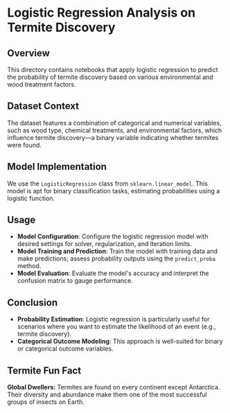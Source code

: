 # Logistic Regression Analysis on Termite Discovery

## Overview
This directory contains notebooks that apply logistic regression to predict the probability of termite discovery based on various environmental and wood treatment factors.

## Dataset Context
The dataset features a combination of categorical and numerical variables, such as wood type, chemical treatments, and environmental factors, which influence termite discovery—a binary variable indicating whether termites were found.

## Model Implementation
We use the `LogisticRegression` class from `sklearn.linear_model`. This model is apt for binary classification tasks, estimating probabilities using a logistic function.

## Usage
- **Model Configuration**: Configure the logistic regression model with desired settings for solver, regularization, and iteration limits.
- **Model Training and Prediction**: Train the model with training data and make predictions; assess probability outputs using the `predict_proba` method.
- **Model Evaluation**: Evaluate the model's accuracy and interpret the confusion matrix to gauge performance.

## Conclusion
- **Probability Estimation**: Logistic regression is particularly useful for scenarios where you want to estimate the likelihood of an event (e.g., termite discovery).
- **Categorical Outcome Modeling**: This approach is well-suited for binary or categorical outcome variables.

## Termite Fun Fact
**Global Dwellers:** Termites are found on every continent except Antarctica. Their diversity and abundance make them one of the most successful groups of insects on Earth.